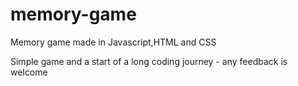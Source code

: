 # memory-game
Memory game made in Javascript,HTML and CSS

Simple game and a start of a long coding journey - any feedback is welcome
